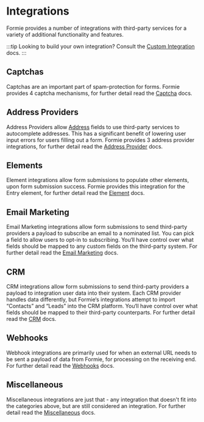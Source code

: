 # Integrations
Formie provides a number of integrations with third-party services for a variety of additional functionality and features.

:::tip
Looking to build your own integration? Consult the [Custom Integration](docs:developers/custom-integration) docs.
:::

## Captchas
Captchas are an important part of spam-protection for forms. Formie provides 4 captcha mechanisms, for further detail read the [Captcha](docs:integrations/captchas) docs.

## Address Providers
Address Providers allow [Address](docs:feature-tour/fields#address) fields to use third-party services to autocomplete addresses. This has a significant benefit of lowering user input errors for users filling out a form. Formie provides 3 address provider integrations, for further detail read the [Address Provider](docs:integrations/address-providers) docs.

## Elements
Element integrations allow form submissions to populate other elements, upon form submission success. Formie provides this integration for the Entry element, for further detail read the [Element](docs:integrations/element-integrations) docs.

## Email Marketing
Email Marketing integrations allow form submissions to send third-party providers a payload to subscribe an email to a nominated list. You can pick a field to allow users to opt-in to subscribing. You‘ll have control over what fields should be mapped to any custom fields on the third-party system. For further detail read the [Email Marketing](docs:integrations/email-marketing) docs.

## CRM
CRM integrations allow form submissions to send third-party providers a payload to integration user data into their system. Each CRM provider handles data differently, but Formie‘s integrations attempt to import “Contacts” and “Leads” into the CRM platform. You‘ll have control over what fields should be mapped to their third-party counterparts. For further detail read the [CRM](docs:integrations/crm) docs.

## Webhooks
Webhook integrations are primarily used for when an external URL needs to be sent a payload of data from Formie, for processing on the receiving end. For further detail read the [Webhooks](docs:integrations/webhooks) docs.

## Miscellaneous
Miscellaneous integrations are just that - any integration that doesn't fit into the categories above, but are still considered an integration. For further detail read the [Miscellaneous](docs:integrations/miscellaneous) docs.

